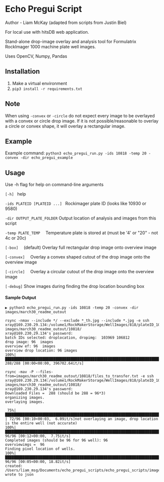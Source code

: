 
# Echo Pregui Script

Author - Liam McKay (adapted from scripts from Justin Biel) 

For local use with hitsDB web application. 

Stand-alone drop-image overlay and analysis tool for Formulatrix RockImager 1000 machine plate well images.

Uses OpenCV, Numpy, Pandas  

## Installation
1. Make a virtual environment 
2. `pip3 install -r requirements.txt`

## Note
When using `-convex` or `-circle` do not expect every image to be overlayed with a convex or circle drop image. 
If it is not possible/reasonable to overlay a circle or convex shape, it will overlay a rectangular image.


 
 ## Example
Example command: `python3 echo_pregui_run.py -ids 10818 -temp 20 -convex -dir echo_pregui_example`
 
 ## Usage
 Use -h flag for help on command-line arguments 

`[-h] ` help

`-ids PLATEID [PLATEID ...] ` Rockimager plate ID (looks like 10930 or 9580)

`-dir OUTPUT_PLATE_FOLDER` Output location of analysis and images from this script 

`-temp PLATE_TEMP 
` Temperature plate is stored at (must be '4' or "20" - not 4c or 20c)

`[-box] 
` (default) Overlay full rectangular drop image onto overview image

`[-convex] 
` Overlay a convex shaped cutout of the drop image onto the overview image

`[-circle] 
` Overlay a circular cutout of the drop image onto the overview image 

`[-debug]` Show images during finding the drop location bounding box 
                          

#### Sample Output

```
▶ python3 echo_pregui_run.py -ids 10818 -temp 20 -convex -dir images/march30_readme_outout

rsync -nmav --include */ --exclude *_th.jpg --include *.jpg -e ssh xray@169.230.29.134:/volume1/RockMakerStorage/WellImages/818/plateID_10818/ images/march30_readme_outout/10818/
xray@169.230.29.134's password: 
batch IDs selected: droplocation, dropimg:  103969 106812
drop image: 96  images 
overview ef: 96  images 
overview drop location: 96 images
100%|███████████████████████████████████████████████████████████████████████████████████████████████████████████████████████████████| 288/288 [00:00<00:00, 396702.64it/s]

rsync -mav -P --files-from=images/march30_readme_outout/10818/files_to_transfer.txt -e ssh xray@169.230.29.134:/volume1/RockMakerStorage/WellImages/818/plateID_10818 images/march30_readme_outout/10818/
xray@169.230.29.134's password: 
Downloaded Files =  288 (should be 288 = 96*3)
organizing images.
overlaying images.

 75%|███████████████████████████████████████████████████████████████████████████████████████████████████▊                                 | 72/96 [00:10<00:03,  6.09it/s]not overlaying an image, drop location is the entire well (not accurate)
100%|█████████████████████████████████████████████████████████████████████████████████████████████████████████████████████████████████████| 96/96 [00:12<00:00,  7.75it/s]
Completed images (should be 96 for 96 well): 96
overviewimgs =  96
Finding pixel location of wells.
100%|█████████████████████████████████████████████████████████████████████████████████████████████████████████████████████████████████████| 96/96 [00:05<00:00, 18.82it/s]
created: /Users/liam_msg/Documents/echo_pregui_scripts/echo_pregui_scripts/images/march30_readme_outout/10818/imagesmarch30_readme_outout10818.json
wrote to json




